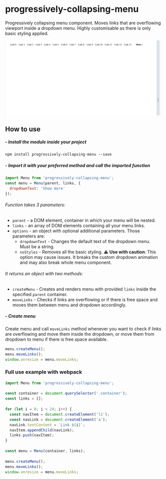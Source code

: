 # progressively-collapsing-menu

Progressively collapsing menu component. Moves links that are overflowing viewport inside a dropdown menu. Highly customisable as there is only basic styling applied.

![](https://github.com/husky93/progressively-collapsing-menu/blob/main/menu.gif)

## How to use

##### - Install the module inside your project

```
npm install progressively-collapsing-menu --save
```

##### - Import it with your preferred method and call the imported function

```javascript
import Menu from 'progressively-collapsing-menu';
const menu = Menu(parent, links, {
  dropdownText: 'Show more'
});
```

###### Function takes 3 parameters:
- `parent` - a DOM element, container in which your menu will be nested.
- `links` - an array of DOM elements containing all your menu links.
- `options` - an object with optional additional parameters. Those parameters are:
  - `dropdownText` - Changes the default text of the dropdown menu. Must be a string.
  - `noStyles` - Removes all the basic styling. :warning: **Use with caution**: This option may cause issues. It breaks the custom dropdown animation and may also break whole menu component.

###### It returns an object with two methods:
- `createMenu` - Creates and renders menu with provided `links` inside the specified `parent` container.
- `moveLinks` - Checks if links are overflowing or if there is free space and moves them between menu and dropdown accordingly.

##### - Create menu

Create menu and call `moveLinks` method whenever you want to check if links are overflowing and move them inside the dropdown, or move them from dropdown to menu if there is free space available.

```javascript
menu.createMenu();
menu.moveLinks();
window.onresize = menu.moveLinks;
```

### Full use example with webpack

```javascript
import Menu from 'progressively-collapsing-menu';

const container = document.querySelector('.container');
const links = [];

for (let i = 0; i < 24; i++) {
  const navItem = document.createElement('li');
  const navLink = document.createElement('a');
  navLink.textContent = `Link ${i}`;
  navItem.appendChild(navLink);
  links.push(navItem);
}

const menu = Menu(container, links);

menu.createMenu();
menu.moveLinks();
window.onresize = menu.moveLinks;
```